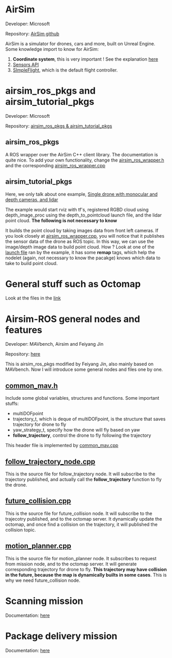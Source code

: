 # AirSim
Developer: Microsoft

Repository: [AirSim github](https://github.com/microsoft/AirSim)

AirSim is a simulator for drones, cars and more, built on Unreal Engine. Some knowledge import to know for AirSim:

1. **Coordinate system**, this is very important ! See the explanation [here](https://microsoft.github.io/AirSim/apis/#coordinate-system)
2. [Sensors API](https://microsoft.github.io/AirSim/sensors/)
3. [SImpleFlight](https://microsoft.github.io/AirSim/simple_flight/#simple_flight), which is the default flight controller. 

# airsim_ros_pkgs and airsim_tutorial_pkgs
Developer: Microsoft

Repository: [airsim_ros_pkgs & airsim_tutorial_pkgs](https://github.com/microsoft/AirSim/tree/master/ros/src)

## airsim_ros_pkgs
A ROS wrapper over the AirSim C++ client library. The documentation is quite nice. To add your own functionality,
change the [airsim_ros_wrapper.h](https://github.com/microsoft/AirSim/blob/master/ros/src/airsim_ros_pkgs/include/airsim_ros_wrapper.h)
and the corresponding [airsim_ros_wrapper.cpp](https://github.com/microsoft/AirSim/blob/master/ros/src/airsim_ros_pkgs/src/airsim_ros_wrapper.cpp)

## airsim_tutorial_pkgs
Here, we only talk about one example, [Single drone with monocular and depth cameras, and lidar](https://github.com/microsoft/AirSim/blob/master/docs/airsim_tutorial_pkgs.md)

The example would start rviz with tf's, registered RGBD cloud using depth_image_proc using the depth_to_pointcloud launch file, and the lidar point cloud. **The following is not necessary to know**

It builds the point cloud by taking images data from front left cameras. If you look closely at [airsim_ros_wrapper.cpp](https://github.com/microsoft/AirSim/blob/master/ros/src/airsim_ros_pkgs/src/airsim_ros_wrapper.cpp), you will notice that it publishes the sensor data of the drone as ROS topic. In this way, we can use the image/depth image data to build point cloud.
How ? Look at one of the [launch file](https://github.com/microsoft/AirSim/blob/master/ros/src/airsim_tutorial_pkgs/launch/front_stereo_and_center_mono/depth_to_pointcloud.launch) ran by the example, it has some **remap** tags, which help the nodelet (again, not necessary to know the pacakge) knows which data to take to build point cloud.

# General stuff such as Octomap
Look at the files in the [link](https://github.com/zouan616/Airsim-ROS/tree/master/Documentation/General)

# Airsim-ROS general nodes and features
Developer: MAVbench, Airsim and Feiyang Jin

Repository: [here](https://github.com/zouan616/Airsim-ROS/tree/master/ros/src/airsim_ros_pkgs)

This is airsim_ros_pkgs modified by Feiyang Jin, also mainly based on MAVbench. Now I will introduce some general nodes and files one by one.

## [common_mav.h](https://github.com/zouan616/Airsim-ROS/blob/master/ros/src/airsim_ros_pkgs/include/common_mav.h)

Include some global variables, structures and functions. Some important stuffs:
  * multiDOFpoint
  * trajectory_t, which is deque of multiDOFpoint, is the structure that saves trajectory for drone to fly
  * yaw_strategy_t, specify how the drone will fly based on yaw
  * **follow_trajectory**, control the drone to fly following the trajectory
  
This header file is implemented by [common_mav.cpp](https://github.com/zouan616/Airsim-ROS/blob/master/ros/src/airsim_ros_pkgs/src/common_mav.cpp)

## [follow_trajectory_node.cpp](https://github.com/zouan616/Airsim-ROS/blob/master/ros/src/airsim_ros_pkgs/src/follow_trajectory_node.cpp)

This is the source file for follow_trajectory node. It will subscribe to the trajectory published, and actually call the **follow_trajectory** function to fly the drone. 

## [future_collision.cpp](https://github.com/zouan616/Airsim-ROS/blob/master/ros/src/airsim_ros_pkgs/src/future_collision.cpp)

This is the source file for future_collision node. It will subscribe to the trajecotry published, and to the octomap server. It dynamically update the octomap, and once find a collision on the trajectory, it will published the collision topic. 

## [motion_planner.cpp](https://github.com/zouan616/Airsim-ROS/blob/master/ros/src/airsim_ros_pkgs/src/motion_planner.cpp)

This is the source file for motion_planner node. It subscribes to request from mission node, and to the octomap server. It will generate corresponding trajectory for drone to fly. **This trajectory may have collision in the future, because the map is dynamically builts in some cases**. This is why we need future_collision node. 

# Scanning mission
Documentation: [here](https://github.com/zouan616/Airsim-ROS/blob/master/Documentation/Example-mission/scanning.md)

# Package delivery mission
Documentation: [here](https://github.com/zouan616/Airsim-ROS/blob/master/Documentation/Example-mission/pacakge_delivery_dynamic.md)
